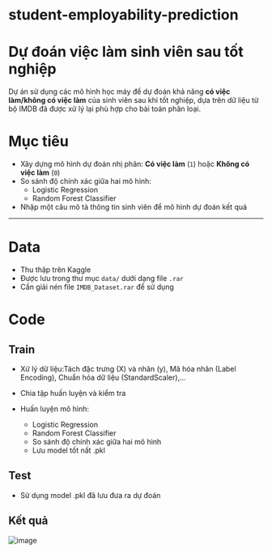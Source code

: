 # student-employability-prediction
# Dự đoán việc làm sinh viên sau tốt nghiệp

Dự án sử dụng các mô hình học máy để dự đoán khả năng **có việc làm/không có việc làm** của sinh viên sau khi tốt nghiệp, dựa trên dữ liệu từ bộ IMDB đã được xử lý lại phù hợp cho bài toán phân loại.

# Mục tiêu

- Xây dựng mô hình dự đoán nhị phân: **Có việc làm** (`1`) hoặc **Không có việc làm** (`0`)
- So sánh độ chính xác giữa hai mô hình:
  - Logistic Regression
  - Random Forest Classifier
- Nhập một câu mô tả thông tin sinh viên để mô hình dự đoán kết quả

---

# Data
- Thu thập trên Kaggle
- Được lưu trong thư mục `data/` dưới dạng file `.rar`
- Cần giải nén file `IMDB_Dataset.rar` để sử dụng

# Code
## Train
- Xử lý dữ liệu:Tách đặc trưng (X) và nhãn (y), Mã hóa nhãn (Label Encoding), Chuẩn hóa dữ liệu (StandardScaler),...
- Chia tập huấn luyện và kiểm tra

- Huấn luyện mô hình:
  - Logistic Regression
  - Random Forest Classifier
  - So sánh độ chính xác giữa hai mô hình
  - Lưu model tốt nất .pkl
## Test 
  - Sử dụng model .pkl đã lưu đưa ra dự đoán
## Kết quả 
![image](https://github.com/user-attachments/assets/7e2185cb-a966-4cdf-94cd-5ec4bdb4075f)
